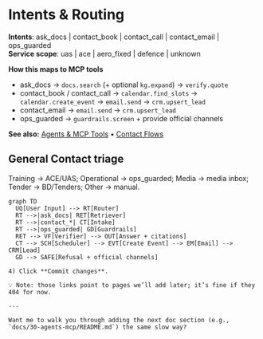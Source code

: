 # Intents & Routing

**Intents**: ask_docs | contact_book | contact_call | contact_email | ops_guarded  
**Service scope**: uas | ace | aero_fixed | defence | unknown

**How this maps to MCP tools**  
- ask_docs → `docs.search` (+ optional `kg.expand`) → `verify.quote`  
- contact_book / contact_call → `calendar.find_slots` → `calendar.create_event` → `email.send` → `crm.upsert_lead`  
- contact_email → `email.send` → `crm.upsert_lead`  
- ops_guarded → `guardrails.screen` + provide official channels

**See also:** [Agents & MCP Tools](../30-agents-mcp/README.md) • [Contact Flows](../50-contact-flows/README.md)

## General Contact triage
Training → ACE/UAS; Operational → ops_guarded; Media → media inbox; Tender → BD/Tenders; Other → manual.

```mermaid
graph TD
  UQ[User Input] --> RT[Router]
  RT -->|ask_docs| RET[Retriever]
  RT -->|contact_*| CT[Intake]
  RT -->|ops_guarded| GD[Guardrails]
  RET --> VF[Verifier] --> OUT[Answer + citations]
  CT --> SCH[Scheduler] --> EVT[Create Event] --> EM[Email] --> CRM[Lead]
  GD --> SAFE[Refusal + official channels]

4) Click **Commit changes**.

💡 Note: those links point to pages we’ll add later; it’s fine if they 404 for now.

---

Want me to walk you through adding the next doc section (e.g., `docs/30-agents-mcp/README.md`) the same slow way?
